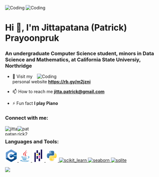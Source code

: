 <body>
    <div class="image-container">
        <img class="align-right" alt="Coding" width="400" src="https://media.giphy.com/media/MHboUUIoxzOKs/giphy.gif">
        <img class="align-left" alt="Coding" width="400" src="https://media.giphy.com/media/MHboUUIoxzOKs/giphy.gif">
    </div>
</body>


<h1 align="left">Hi 👋, I'm Jittapatana (Patrick) Prayoonpruk</h1>
<h3 align="left">An undergraduate Computer Science student, minors in Data Science and Mathematics, at California State Universiy, Northridge</h3>
<img align="right" alt="Coding" width="400" src="https://media.giphy.com/media/jVqYgn09W8FHEf0BBS/giphy.gif">

- 💬 Visit my personal website **https://rb.gy/m2jzni**

- 📫 How to reach me **jitta.patrick@gmail.com**

- ⚡ Fun fact **I play Piano**

<h3 align="left">Connect with me:</h3>
<p align="left">
<a href="https://linkedin.com/in/jittapatana prayoonpruk" target="blank"><img align="left" src="https://raw.githubusercontent.com/rahuldkjain/github-profile-readme-generator/master/src/images/icons/Social/linked-in-alt.svg" alt="jittapatana prayoonpruk" height="30" width="40" /></a>
</p>
<a href="https://www.leetcode.com/patrick2544" target="blank"><img align="left" src="https://raw.githubusercontent.com/rahuldkjain/github-profile-readme-generator/master/src/images/icons/Social/leet-code.svg" alt="patrick2544" height="30" width="40" /></a>
</p>
<br>
<h3 align="left">Languages and Tools:</h3>
<p align="left"> <a href="https://www.w3schools.com/cpp/" target="_blank" rel="noreferrer"> <img src="https://raw.githubusercontent.com/devicons/devicon/master/icons/cplusplus/cplusplus-original.svg" alt="cplusplus" width="40" height="40"/> </a> <a href="https://www.java.com" target="_blank" rel="noreferrer"> <img src="https://raw.githubusercontent.com/devicons/devicon/master/icons/java/java-original.svg" alt="java" width="40" height="40"/> </a> <a href="https://pandas.pydata.org/" target="_blank" rel="noreferrer"> <img src="https://raw.githubusercontent.com/devicons/devicon/2ae2a900d2f041da66e950e4d48052658d850630/icons/pandas/pandas-original.svg" alt="pandas" width="40" height="40"/> </a> <a href="https://www.python.org" target="_blank" rel="noreferrer"> <img src="https://raw.githubusercontent.com/devicons/devicon/master/icons/python/python-original.svg" alt="python" width="40" height="40"/> </a> <a href="https://scikit-learn.org/" target="_blank" rel="noreferrer"> <img src="https://upload.wikimedia.org/wikipedia/commons/0/05/Scikit_learn_logo_small.svg" alt="scikit_learn" width="40" height="40"/> </a> <a href="https://seaborn.pydata.org/" target="_blank" rel="noreferrer"> <img src="https://seaborn.pydata.org/_images/logo-mark-lightbg.svg" alt="seaborn" width="40" height="40"/> </a> <a href="https://www.sqlite.org/" target="_blank" rel="noreferrer"> <img src="https://www.vectorlogo.zone/logos/sqlite/sqlite-icon.svg" alt="sqlite" width="40" height="40"/> </a> </p>

![](https://leetcard.jacoblin.cool/patrick2544?font=Bowlby_One_SC)

